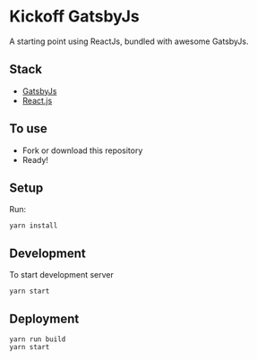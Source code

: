 # Kickoff GatsbyJs

A starting point using ReactJs, bundled with awesome GatsbyJs.

## Stack

* [GatsbyJs](https://www.gatsbyjs.org/)
* [React.js](https://reactjs.org/)

## To use

* Fork or download this repository
* Ready!

## Setup

Run:

```
yarn install
```

## Development

To start development server

```
yarn start
```

## Deployment

```
yarn run build
yarn start
```
